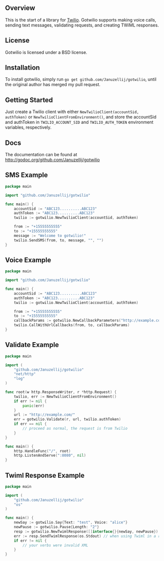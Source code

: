 ## Overview
This is the start of a library for [Twilio](http://www.twilio.com/). Gotwilio supports making voice calls, sending text messages, validating requests, and creating TWiML responses.

## License
Gotwilio is licensed under a BSD license.

## Installation
To install gotwilio, simply run `go get github.com/Januzellij/gotwilio`, until the original author has merged my pull request.

## Getting Started
Just create a Twilio client with either `NewTwilioClient(accountSid, authToken)` or `NewTwilioClientFromEnvironment()`, and store the accountSid and authToken in `TWILIO_ACCOUNT_SID` and `TWILIO_AUTH_TOKEN` environment variables, respectively.

## Docs
The documentation can be found at http://godoc.org/github.com/Januzellij/gotwilio

## SMS Example

```go
package main

import "github.com/Januzellij/gotwilio"

func main() {
	accountSid := "ABC123..........ABC123"
	authToken := "ABC123..........ABC123"
	twilio := gotwilio.NewTwilioClient(accountSid, authToken)

	from := "+15555555555"
	to := "+15555555555"
	message := "Welcome to gotwilio!"
	twilio.SendSMS(from, to, message, "", "")
}
```
	
## Voice Example

```go
package main

import "github.com/Januzellij/gotwilio"

func main() {
	accountSid := "ABC123..........ABC123"
	authToken := "ABC123..........ABC123"
	twilio := gotwilio.NewTwilioClient(accountSid, authToken)

	from := "+15555555555"
	to := "+15555555555"
	callbackParams := gotwilio.NewCallbackParameters("http://example.com")
	twilio.CallWithUrlCallbacks(from, to, callbackParams)
}
```

## Validate Example

```go
package main

import (
	"github.com/Januzellij/gotwilio"
	"net/http"
	"log"
)

func root(w http.ResponseWriter, r *http.Request) {
	twilio, err := NewTwilioClientFromEnvironment()
	if err != nil {
		panic(err)
	}
	url := "http://example.com/"
	err = gotwilio.Validate(r, url, twilio.authToken)
	if err == nil {
		// proceed as normal, the request is from Twilio
	}
}

func main() {
	http.HandleFunc("/", root)
	http.ListenAndServe(":8080", nil)
}
```

## Twiml Response Example

```go
package main

import (
	"github.com/Januzellij/gotwilio"
	"os"
)

func main() {
	newSay := gotwilio.Say{Text: "test", Voice: "alice"}
	newPause := gotwilio.Pause{Length: "2"}
	resp := gotwilio.NewTwimlResponse([]interface{}{newSay, newPause})
	err := resp.SendTwimlResponse(os.Stdout) // when using Twiml in a real web app, this would actually be written to a http.ResponseWriter.
	if err != nil {
		// your verbs were invalid XML
	}
}
```